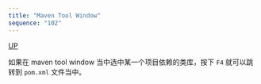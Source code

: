 ```yaml
---
title: "Maven Tool Window"
sequence: "102"
---
```


[UP](/ide/intellij-idea-index.html)


如果在 maven tool window 当中选中某一个项目依赖的类库，按下 `F4` 就可以跳转到 `pom.xml` 文件当中。
